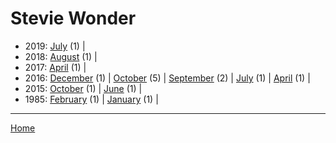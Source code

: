 # Stevie Wonder

  * 2019: 
      [July](./stevie-wonder-2019-07.md) (1) | 
  * 2018: 
      [August](./stevie-wonder-2018-08.md) (1) | 
  * 2017: 
      [April](./stevie-wonder-2017-04.md) (1) | 
  * 2016: 
      [December](./stevie-wonder-2016-12.md) (1) | 
      [October](./stevie-wonder-2016-10.md) (5) | 
      [September](./stevie-wonder-2016-09.md) (2) | 
      [July](./stevie-wonder-2016-07.md) (1) | 
      [April](./stevie-wonder-2016-04.md) (1) | 
  * 2015: 
      [October](./stevie-wonder-2015-10.md) (1) | 
      [June](./stevie-wonder-2015-06.md) (1) | 
  * 1985: 
      [February](./stevie-wonder-1985-02.md) (1) | 
      [January](./stevie-wonder-1985-01.md) (1) | 

----

[Home](../)
